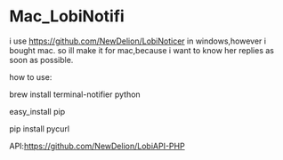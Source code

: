 # Mac_LobiNotifi
i use https://github.com/NewDelion/LobiNoticer in windows,however i bought mac.
so ill make it for mac,because i want to know her replies as soon as possible. 

how to use:

brew install terminal-notifier python

easy_install pip

pip install pycurl

API:https://github.com/NewDelion/LobiAPI-PHP
